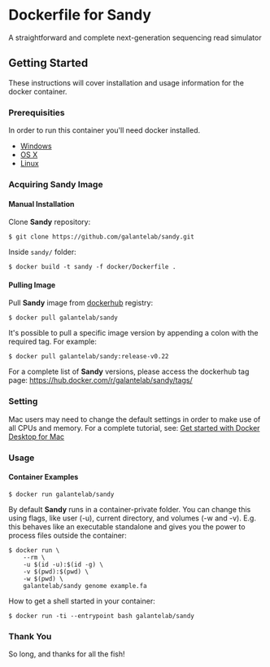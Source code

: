 # Dockerfile for Sandy

A straightforward and complete next-generation sequencing read simulator

## Getting Started

These instructions will cover installation and usage information for the docker container.

### Prerequisities

In order to run this container you'll need docker installed.

* [Windows](https://docs.docker.com/windows/started)
* [OS X](https://docs.docker.com/mac/started/)
* [Linux](https://docs.docker.com/linux/started/)

### Acquiring Sandy Image

#### Manual Installation

Clone **Sandy** repository:

`$ git clone https://github.com/galantelab/sandy.git`

Inside `sandy/` folder:

`$ docker build -t sandy -f docker/Dockerfile .`

#### Pulling Image

Pull **Sandy** image from [dockerhub](https://hub.docker.com) registry:

`$ docker pull galantelab/sandy`

It's possible to pull a specific image version by appending a colon with the required tag.
For example:

`$ docker pull galantelab/sandy:release-v0.22`

For a complete list of **Sandy** versions, please access the dockerhub tag page: <https://hub.docker.com/r/galantelab/sandy/tags/>

### Setting

Mac users may need to change the default settings in order to make use
of all CPUs and memory. For a complete tutorial, see: [Get started with Docker Desktop for Mac](https://docs.docker.com/docker-for-mac/#preferences-menu)

### Usage

#### Container Examples

`$ docker run galantelab/sandy`

By default **Sandy** runs in a container-private folder. You can change this using flags, like user (-u),
current directory, and volumes (-w and -v). E.g. this behaves like an executable standalone and gives you
the power to process files outside the container:

```
$ docker run \
	--rm \
	-u $(id -u):$(id -g) \
	-v $(pwd):$(pwd) \
	-w $(pwd) \
	galantelab/sandy genome example.fa
```

How to get a shell started in your container:

`$ docker run -ti --entrypoint bash galantelab/sandy`

### Thank You

So long, and thanks for all the fish!
